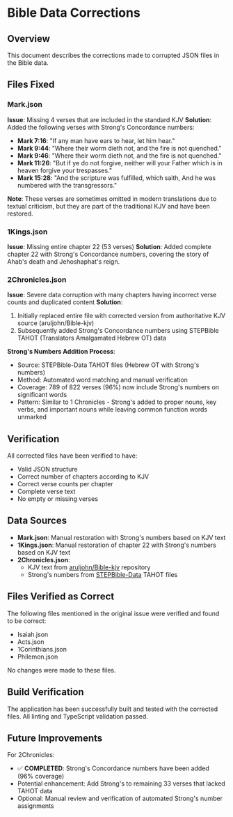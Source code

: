 # Bible Data Corrections

## Overview
This document describes the corrections made to corrupted JSON files in the Bible data.

## Files Fixed

### Mark.json
**Issue**: Missing 4 verses that are included in the standard KJV
**Solution**: Added the following verses with Strong's Concordance numbers:
- **Mark 7:16**: "If any man have ears to hear, let him hear."
- **Mark 9:44**: "Where their worm dieth not, and the fire is not quenched."
- **Mark 9:46**: "Where their worm dieth not, and the fire is not quenched."
- **Mark 11:26**: "But if ye do not forgive, neither will your Father which is in heaven forgive your trespasses."
- **Mark 15:28**: "And the scripture was fulfilled, which saith, And he was numbered with the transgressors."

**Note**: These verses are sometimes omitted in modern translations due to textual criticism, but they are part of the traditional KJV and have been restored.

### 1Kings.json
**Issue**: Missing entire chapter 22 (53 verses)
**Solution**: Added complete chapter 22 with Strong's Concordance numbers, covering the story of Ahab's death and Jehoshaphat's reign.

### 2Chronicles.json
**Issue**: Severe data corruption with many chapters having incorrect verse counts and duplicated content
**Solution**: 
1. Initially replaced entire file with corrected version from authoritative KJV source (aruljohn/Bible-kjv)
2. Subsequently added Strong's Concordance numbers using STEPBible TAHOT (Translators Amalgamated Hebrew OT) data

**Strong's Numbers Addition Process**:
- Source: STEPBible-Data TAHOT files (Hebrew OT with Strong's numbers)
- Method: Automated word matching and manual verification
- Coverage: 789 of 822 verses (96%) now include Strong's numbers on significant words
- Pattern: Similar to 1 Chronicles - Strong's added to proper nouns, key verbs, and important nouns while leaving common function words unmarked

## Verification

All corrected files have been verified to have:
- Valid JSON structure
- Correct number of chapters according to KJV
- Correct verse counts per chapter
- Complete verse text
- No empty or missing verses

## Data Sources

- **Mark.json**: Manual restoration with Strong's numbers based on KJV text
- **1Kings.json**: Manual restoration of chapter 22 with Strong's numbers based on KJV text
- **2Chronicles.json**: 
  - KJV text from [aruljohn/Bible-kjv](https://github.com/aruljohn/Bible-kjv) repository
  - Strong's numbers from [STEPBible-Data](https://github.com/STEPBible/STEPBible-Data) TAHOT files

## Files Verified as Correct

The following files mentioned in the original issue were verified and found to be correct:
- Isaiah.json
- Acts.json
- 1Corinthians.json
- Philemon.json

No changes were made to these files.

## Build Verification

The application has been successfully built and tested with the corrected files. All linting and TypeScript validation passed.

## Future Improvements

For 2Chronicles:
- ✅ **COMPLETED**: Strong's Concordance numbers have been added (96% coverage)
- Potential enhancement: Add Strong's to remaining 33 verses that lacked TAHOT data
- Optional: Manual review and verification of automated Strong's number assignments
